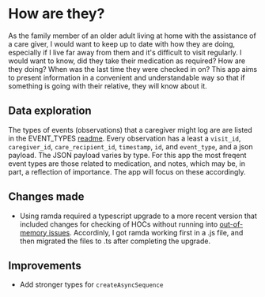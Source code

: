 # How are they?

As the family member of an older adult living at home with the assistance of a care giver, I would want to keep up to date with how they are doing, especially if I live far away from them and it's difficult to visit regularly. I would want to know, did they take their medication as required? How are they doing? When was the last time they were checked in on? This app aims to present information in a convenient and understandable way so that if something is going with their relative, they will know about it.


## Data exploration

The types of events (observations) that a caregiver might log are are listed in the EVENT_TYPES [readme](./docs/EVENTS_TYPES.md). Every observation has a least a `visit_id`, `caregiver_id`, `care_recipient_id`, `timestamp`, `id`, and `event_type`, and a json payload. The JSON payload varies by type. For this app the most freqent event types are those related to medication, and notes, which may be, in part, a reflection of importance. The app will focus on these accordingly.

## Changes made

- Using ramda required a typescript upgrade to a more recent version that included changes for checking of HOCs without running into [out-of-memory issues](https://github.com/microsoft/TypeScript/issues/30473). Accordinly, I got ramda working first in a .js file, and then migrated the files to .ts after completing the upgrade.


## Improvements

- Add stronger types for `createAsyncSequence`
